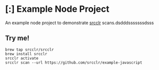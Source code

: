 # [:] Example Node Project

An example node project to demonstrate [srcclr](https://www.srcclr.com) scans.dsdddsssssssdsss

## Try me!

```
brew tap srcclr/srcclr
brew install srcclr
srcclr activate
srcclr scan --url https://github.com/srcclr/example-javascript
```
